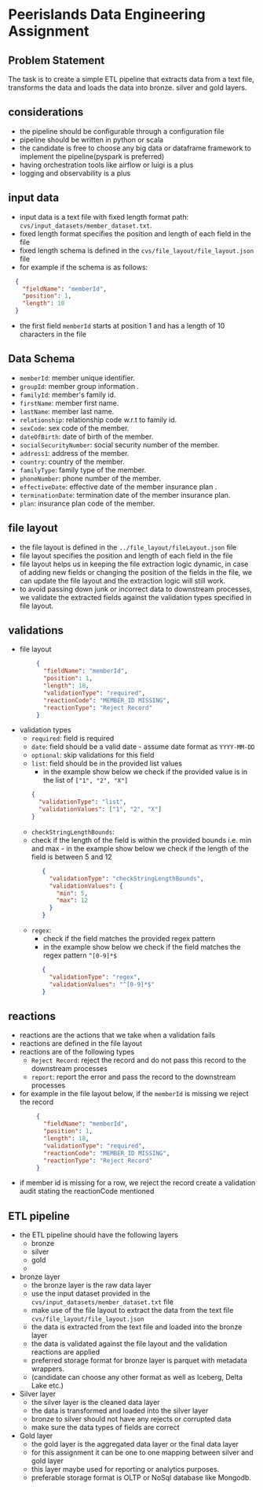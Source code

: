 # Peerislands Data Engineering Assignment


## Problem Statement

The task is to create a simple ETL pipeline that extracts data from a text file, transforms the data and loads the data into bronze. silver and gold layers.


## considerations
- the pipeline should be configurable through a configuration file
- pipeline should be written in python or scala 
- the candidate is free to choose any big data or dataframe framework to implement the pipeline(pyspark is preferred)
- having orchestration tools like airflow or luigi is a plus
- logging and observability is a plus


## input data
- input data is a text file with fixed length format path: `cvs/input_datasets/member_dataset.txt`.
- fixed length format specifies the position and length of each field in the file
- fixed length schema is defined in the `cvs/file_layout/file_layout.json` file
- for example if the schema is as follows:
```json
  {
    "fieldName": "memberId",
    "position": 1,
    "length": 10
  }
```
- the first field `memberId` starts at position 1 and has a length of 10 characters in the file



## Data Schema
- `memberId`: member unique identifier.
- `groupId`: member group information .
- `familyId`: member's family id.
- `firstName`: member first name.
- `lastName`: member last name.
- `relationship`: relationship code w.r.t to family id.
- `sexCode`: sex code of the member.
- `dateOfBirth`: date of birth of the member.
- `socialSecurityNumber`: social security number of the member.
- `address1`: address of the member.
- `country`: country of the member.
- `familyType`: family type of the member.
- `phoneNumber`: phone number of the member.
- `effectiveDate`: effective date of the member insurance plan .
- `terminationDate`: termination date of the member insurance plan.
- `plan`: insurance plan code of the member.


## file layout
- the file layout is defined in the `../file_layout/fileLayout.json` file
- file layout specifies the position and length of each field in the file
- file layout helps us in keeping the file extraction logic dynamic, in case of adding new fields or changing the position of the fields in the file, we can update the file layout and the extraction logic will still work.
- to avoid passing down junk or incorrect data to downstream processes, we validate the extracted fields against the validation types specified in file layout. 


## validations
- file layout
```json
        {
          "fieldName": "memberId",
          "position": 1,
          "length": 18,
          "validationType": "required",
          "reactionCode": "MEMBER_ID MISSING",
          "reactionType": "Reject Record"
        }

```

- validation types
    - `required`: field is required
    - `date`: field should be a valid date - assume date format as `YYYY-MM-DD`
    - `optional`: skip validations for this field
    - `list`: field should be in the provided list values
      -  in the example show below we check if the provided value is in the list of `["1", "2", "X"]`
      ```json
      {
        "validationType": "list",
        "validationValues": ["1", "2", "X"]
      }
      ```
   - `checkStringLengthBounds`: 
    -  check if the length of the field is within the provided bounds i.e. min and max
      -  in the example show below we check if the length of the field is between 5 and 12
       ```json
          {
            "validationType": "checkStringLengthBounds",
            "validationValues": {
              "min": 5,
              "max": 12
            }
          }
       ```
  - `regex`: 
    -  check if the field matches the provided regex pattern
      -  in the example show below we check if the field matches the regex pattern `^[0-9]*$`
       ```json
          {
            "validationType": "regex",
            "validationValues": "^[0-9]*$"
          }
       ```
    
## reactions 

- reactions are the actions that we take when a validation fails
- reactions are defined in the file layout
- reactions are of the following types
    - `Reject Record`: reject the record and do not pass this record to the downstream processes
    - `report`: report the error and pass the record to the downstream processes
- for example in the file layout below, if the `memberId` is missing we reject the record
```json
        {
          "fieldName": "memberId",
          "position": 1,
          "length": 18,
          "validationType": "required",
          "reactionCode": "MEMBER_ID MISSING",
          "reactionType": "Reject Record"
        }
```
- if member id is missing for a row, we reject the record create a validation audit stating the reactionCode mentioned


## ETL pipeline

- the ETL pipeline should have the following layers
    - bronze
    - silver
    - gold
    - 
- bronze layer
    - the bronze layer is the raw data layer
    - use the input dataset provided in the `cvs/input_datasets/member_dataset.txt` file
    - make use of the file layout to extract the data from the text file `cvs/file_layout/file_layout.json`
    - the data is extracted from the text file and loaded into the bronze layer
    - the data is validated against the file layout and the validation reactions are applied
    - preferred storage format for bronze layer is parquet with metadata wrappers.
    - (candidate can choose any other format as well as Iceberg, Delta Lake etc.)
- Silver layer 
  - the silver layer is the cleaned data layer
  - the data is transformed and loaded into the silver layer
  - bronze to silver should not have any rejects or corrupted data 
  - make sure the data types of fields are correct
- Gold layer 
  - the gold layer is the aggregated data layer or the final data layer
  - for this assignment it can be one to one mapping between silver and gold layer
  - this layer maybe used for reporting or analytics purposes.
  - preferable storage format is OLTP or NoSql database like Mongodb.




 